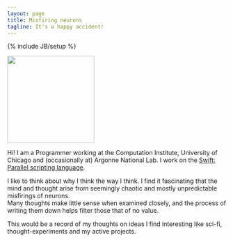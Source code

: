 ```yaml
---
layout: page
title: Misfiring neurons
tagline: It's a happy accident!
---
```

{% include JB/setup %}

<div style="float: left margin: auto" >
    <img width="200" height="200" src="../assets/yadu.jpg" />
</div>

Hi! I am a Programmer working at the Computation Institute, University of Chicago
and (occasionally at) Argonne National Lab.
I work on the [Swift: Parallel scripting language](http://swift-lang.org/).

I like to think about why I think the way I think. I find it fascinating that the
mind and thought arise from seemingly chaotic and mostly unpredictable misfirings of neurons.<br/>
Many thoughts make little sense when examined closely, and the process of writing them
down helps filter those that of no value.

This would be a record of my thoughts on ideas I find interesting like sci-fi, thought-experiments
and my active projects.
